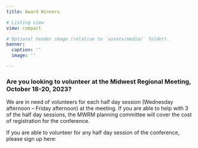 ```yaml
---
title: Award Winners

# Listing view
view: compact

# Optional header image (relative to `assets/media/` folder).
banner:
  caption: ''
  image: ''

---
```

### Are you looking to volunteer at the Midwest Regional Meeting, October 18-20, 2023?

We are in need of volunteers for each half day session (Wednesday afternoon – Friday afternoon) at the meeting. If you are able to help with 3 of the half day sessions, the MWRM planning committee will cover the cost of registration for the conference.

If you are able to volunteer for any half day session of the conference, please sign up here: